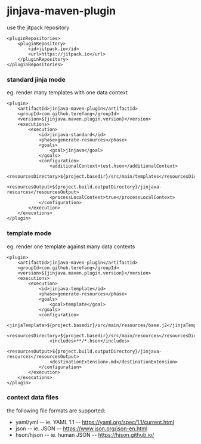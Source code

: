 # jinjava-maven-plugin

use the jitpack repository

```
<pluginRepositories>
    <pluginRepository>
        <id>jitpack.io</id>
        <url>https://jitpack.io</url>
    </pluginRepository>
</pluginRepositories>
```

### standard jinja mode 

eg. render many templates with one data context

```
<plugin>
    <artifactId>jinjava-maven-plugin</artifactId>
    <groupId>com.github.terefang</groupId>
    <version>${jinjava.maven.plugin.version}</version>
    <executions>
        <execution>
            <id>jinjava-standard</id>
            <phase>generate-resources</phase>
            <goals>
                <goal>jinjava</goal>
            </goals>
            <configuration>
                <additionalContext>test.hson</additionalContext>
                <resourcesDirectory>${project.basedir}/src/main/templates</resourcesDirectory>
                <resourcesOutput>${project.build.outputDirectory}/jinjava-resources</resourcesOutput>
                <processLocalContext>true</processLocalContext>
            </configuration>
        </execution>
    </executions>
</plugin>
```

### template mode 

eg. render one template against many data contexts

```
<plugin>
    <artifactId>jinjava-maven-plugin</artifactId>
    <groupId>com.github.terefang</groupId>
    <version>${jinjava.maven.plugin.version}</version>
    <executions>
        <execution>
            <id>jinjava-template</id>
            <phase>generate-resources</phase>
            <goals>
                <goal>template</goal>
            </goals>
            <configuration>
                <jinjaTemplate>${project.basedir}/src/main/resources/base.j2</jinjaTemplate>
                <resourcesDirectory>${project.basedir}/src/main/resources</resourcesDirectory>
                <includes>**/*.hson</includes>
                <resourcesOutput>${project.build.outputDirectory}/jinjava-resources</resourcesOutput>
                <destinationExtension>.md</destinationExtension>
            </configuration>
        </execution>
    </executions>
</plugin>
```

### context data files

the following file formats are supported:

* yaml/yml -- ie. YAML 1.1 -- https://yaml.org/spec/1.1/current.html
* json -- ie. JSON -- https://www.json.org/json-en.html
* hson/hjson -- ie. human JSON -- https://hjson.github.io/

